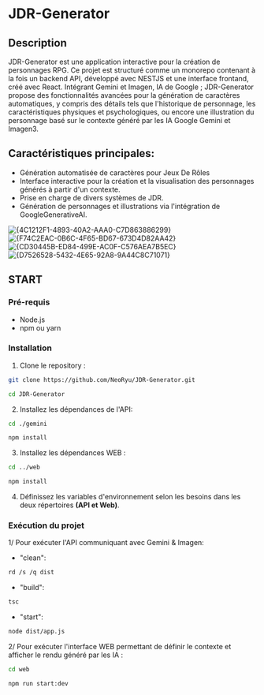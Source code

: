 # JDR-Generator

## Description
JDR-Generator est une application interactive pour la création de personnages RPG. Ce projet est structuré comme un monorepo contenant à la fois un backend API, développé avec NESTJS et une interface frontand, créé avec React. 
Intégrant Gemini et Imagen, IA de Google ; JDR-Generator propose des fonctionnalités avancées pour la génération de caractères automatiques, y compris des détails tels que l'historique de personnage, les caractéristiques physiques et psychologiques, ou encore une illustration du personnage basé sur le contexte généré par les IA Google Gemini et Imagen3.

## Caractéristiques principales: 
- Génération automatisée de caractères pour Jeux De Rôles
- Interface interactive pour la création et la visualisation des personnages générés à partir d'un contexte.
- Prise en charge de divers systèmes de JDR.
- Génération de personnages et illustrations via l'intégration de GoogleGenerativeAI.

![{4C1212F1-4893-40A2-AAA0-C7D863886299}](https://github.com/user-attachments/assets/19ede4e7-17ca-441f-9578-1b8a948b4f04)
![{F74C2EAC-0B6C-4F65-BD67-673D4D82AA42}](https://github.com/user-attachments/assets/e3433697-63e4-449c-894a-fe00c783b5e4)
![{CD30445B-ED84-499E-AC0F-C576AEA7B5EC}](https://github.com/user-attachments/assets/d2f43bd0-a75c-4431-834c-a6382601c661)
![{D7526528-5432-4E65-92A8-9A44C8C71071}](https://github.com/user-attachments/assets/65dbb941-db8c-48d0-8d61-f2c64de7137e)


## START

### Pré-requis
- Node.js
- npm ou yarn

### Installation
1. Clone le repository :
```bash
git clone https://github.com/NeoRyu/JDR-Generator.git
```
```bash
cd JDR-Generator
```

2. Installez les dépendances de l'API:
```bash
cd ./gemini
```
```bash
npm install
```

3. Installez les dépendances WEB :
```bash
cd ../web
```
```bash
npm install
```

4. Définissez les variables d'environnement selon les besoins dans les deux répertoires **(API et Web)**.

### Exécution du projet 
1/ Pour exécuter l'API communiquant avec Gemini & Imagen:
  
- "clean": 
```bash
rd /s /q dist
```
- "build": 
```bash
tsc
```
- "start": 
```bash
node dist/app.js
```

2/ Pour exécuter l'interface WEB permettant de définir le contexte et afficher le rendu généré par les IA :

```bash
cd web
```
```bash
npm run start:dev
```

